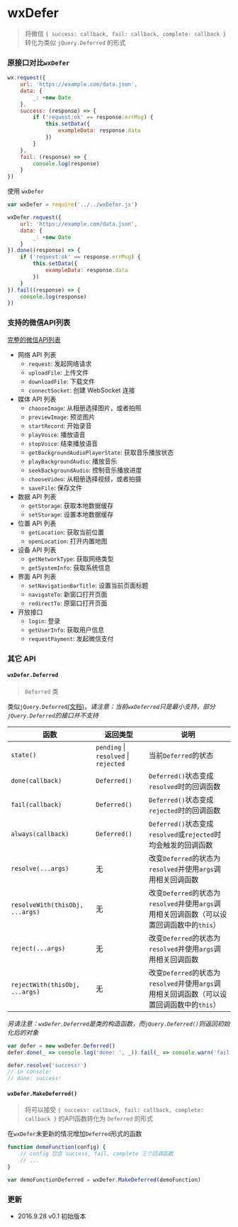 # wxDefer
> 将微信 `{ success: callback, fail: callback, complete: callback }` 转化为类似 `jQuery.Deferred` 的形式

### 原接口对比`wxDefer`

```js
wx.request({
    url: 'https://example.com/data.json',
    data: {
        _: +new Date
    },
    success: (response) => {
        if ('request:ok' == response.errMsg) {
            this.setData({
                exampleData: response.data
            })
        }
    },
    fail: (response) => {
        console.log(response)
    }
})
```
使用 `wxDefer`
```js
var wxDefer = require('../../wxDefer.js')

wxDefer.request({
    url: 'https://example.com/data.json',
    data: {
        _: +new Date
    }
}).done((response) => {
    if ('request:ok' == response.errMsg) {
        this.setData({
            exampleData: response.data
        })
    }
}).fail((response) => {
    console.log(response)
})
```

### 支持的微信API列表

[完整的微信API列表](https://mp.weixin.qq.com/debug/wxadoc/dev/api/)

* 网络 API 列表
    * `request`: 发起网络请求
    * `uploadFile`: 上传文件
    * `downloadFile`: 下载文件
    * `connectSocket`: 创建 WebSocket 连接
* 媒体 API 列表
    * `chooseImage`: 从相册选择图片，或者拍照
    * `previewImage`: 预览图片
    * `startRecord`: 开始录音
    * `playVoice`: 播放语音
    * `stopVoice`: 结束播放语音
    * `getBackgroundAudioPlayerState`: 获取音乐播放状态
    * `playBackgroundAudio`: 播放音乐
    * `seekBackgroundAudio`: 控制音乐播放进度
    * `chooseVideo`: 从相册选择视频，或者拍摄
    * `saveFile`: 保存文件
* 数据 API 列表
    * `getStorage`: 获取本地数据缓存
    * `setStorage`: 设置本地数据缓存
* 位置 API 列表
    * `getLocation`: 获取当前位置
    * `openLocation`: 打开内置地图
* 设备 API 列表
    * `getNetworkType`: 获取网络类型
    * `getSystemInfo`: 获取系统信息
* 界面 API 列表
    * `setNavigationBarTitle`: 设置当前页面标题
    * `navigateTo`: 新窗口打开页面
    * `redirectTo`: 原窗口打开页面
* 开放接口
    * `login`: 登录
    * `getUserInfo`: 获取用户信息
    * `requestPayment`: 发起微信支付

### 其它 API

#### `wxDefer.Deferred`
> `Deferred` 类

类似`jQuery.Deferred`[(文档)](https://api.jquery.com/category/deferred-object/)，_请注意：当前`wxDeferred`只是最小支持，部分`jQuery.Deferred`的接口并不支持_

| 函数 | 返回类型 | 说明 | 
| --- | ------- | ---- |
| `state()` | `pending` \| `resolved` \| `rejected` | 当前`Deferred`的状态 |
| `done(callback)` | `Deferred()` | `Deferred()`状态变成`resolved`时的回调函数 |
| `fail(callback)` | `Deferred()` | `Deferred()`状态变成`rejected`时的回调函数 |
| `always(callback)` | `Deferred()` | `Deferred()`状态变成`resolved`或`rejected`时均会触发的回调函数 |
| `resolve(...args)` | 无 | 改变`Deferred`的状态为`resolved`并使用`args`调用相关回调函数 |
| `resolveWith(thisObj, ...args)` | 无 | 改变`Deferred`的状态为`resolved`并使用`args`调用相关回调函数（可以设置回调函数中的`this`） |
| `reject(...args)` | 无 | 改变`Deferred`的状态为`resolved`并使用`args`调用相关回调函数 |
| `rejectWith(thisObj, ...args)` | 无 | 改变`Deferred`的状态为`resolved`并使用`args`调用相关回调函数（可以设置回调函数中的`this`） |

_另请注意：`wxDefer.Deferred`是类的*构造函数*，而`jQuery.Deferred()`则返回初始化后的对象_

```js
var defer = new wxDefer.Deferred()
defer.done(_ => console.log('done: ', _)).fail(_ => console.warn('fail'))

defer.resolve('success!')
// in console:
// done: success!
```

#### `wxDefer.MakeDeferred()`
> 将可以接受 `{ success: callback, fail: callback, complete: callback }` 的API函数转化为 `Deferred` 的形式

在`wxDefer`未更新的情况增加`Deferred`形式的函数

```js
function demoFunction(config) {
    // config 包含 success, fail, complete 三个回调函数
    // ...
}

var demoFunctionDeferred = wxDefer.MakeDeferred(demoFunction)
```

### 更新

* 2016.9.28 v0.1 初始版本
